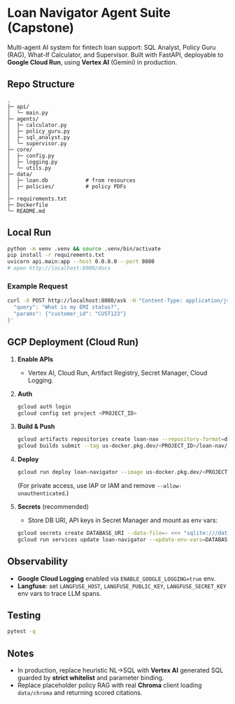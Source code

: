 # Loan Navigator Agent Suite (Capstone)

Multi-agent AI system for fintech loan support: SQL Analyst, Policy Guru (RAG), What-If Calculator, and Supervisor.
Built with FastAPI, deployable to **Google Cloud Run**, using **Vertex AI** (Gemini) in production.

## Repo Structure
```
.
├─ api/
│  └─ main.py
├─ agents/
│  ├─ calculator.py
│  ├─ policy_guru.py
│  ├─ sql_analyst.py
│  └─ supervisor.py
├─ core/
│  ├─ config.py
│  ├─ logging.py
│  └─ utils.py
├─ data/
│  ├─ loan.db            # from resources
│  ├─ policies/          # policy PDFs
│  
├─ requirements.txt
├─ Dockerfile
└─ README.md
```

## Local Run
```bash
python -m venv .venv && source .venv/bin/activate
pip install -r requirements.txt
uvicorn api.main:app --host 0.0.0.0 --port 8080
# open http://localhost:8080/docs
```

### Example Request
```bash
curl -X POST http://localhost:8080/ask -H "Content-Type: application/json" -d '{
  "query": "What is my EMI status?",
  "params": {"customer_id": "CUST123"}
}'
```

## GCP Deployment (Cloud Run)
1. **Enable APIs**
   - Vertex AI, Cloud Run, Artifact Registry, Secret Manager, Cloud Logging.
2. **Auth**
   ```bash
   gcloud auth login
   gcloud config set project <PROJECT_ID>
   ```
3. **Build & Push**
   ```bash
   gcloud artifacts repositories create loan-nav --repository-format=docker --location=us --description="Loan Navigator images"
   gcloud builds submit --tag us-docker.pkg.dev/<PROJECT_ID>/loan-nav/loan-navigator:v1 .
   ```
4. **Deploy**
   ```bash
   gcloud run deploy loan-navigator --image us-docker.pkg.dev/<PROJECT_ID>/loan-nav/loan-navigator:v1      --region=us-central1 --allow-unauthenticated --port=8080
   ```
   (For private access, use IAP or IAM and remove `--allow-unauthenticated`.)

5. **Secrets** (recommended)
   - Store DB URI, API keys in Secret Manager and mount as env vars:
   ```bash
   gcloud secrets create DATABASE_URI --data-file=- <<< "sqlite:///data/loan.db"
   gcloud run services update loan-navigator --update-env-vars=DATABASE_URI=sm://DATABASE_URI
   ```

## Observability
- **Google Cloud Logging** enabled via `ENABLE_GOOGLE_LOGGING=true` env.
- **Langfuse**: set `LANGFUSE_HOST`, `LANGFUSE_PUBLIC_KEY`, `LANGFUSE_SECRET_KEY` env vars to trace LLM spans.

## Testing
```bash
pytest -q
```

## Notes
- In production, replace heuristic NL→SQL with **Vertex AI** generated SQL guarded by **strict whitelist** and parameter binding.
- Replace placeholder policy RAG with real **Chroma** client loading `data/chroma` and returning scored citations.
